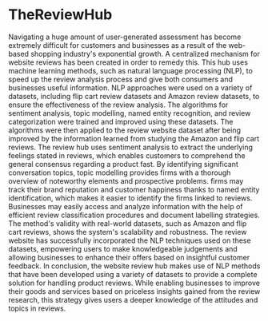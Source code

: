 # TheReviewHub

Navigating a huge amount of user-generated assessment has become extremely difficult for customers and businesses as a result of the web-based shopping industry's exponential growth. A centralized mechanism for website reviews has been created in order to remedy this. This hub uses machine learning methods, such as natural language processing (NLP), to speed up the review analysis process and give both consumers and businesses useful information. NLP approaches were used on a variety of datasets, including flip cart review datasets and Amazon review datasets, to ensure the effectiveness of the review analysis. The algorithms for sentiment analysis, topic modelling, named entity recognition, and review categorization were trained and improved using these datasets. The algorithms were then applied to the review website dataset after being improved by the information learned from studying the Amazon and flip cart reviews. The review hub uses sentiment analysis to extract the underlying feelings stated in reviews, which enables customers to comprehend the general consensus regarding a product fast. By identifying significant conversation topics, topic modelling provides firms with a thorough overview of noteworthy elements and prospective problems. firms may track their brand reputation and customer happiness thanks to named entity identification, which makes it easier to identify the firms linked to reviews. Businesses may easily access and analyze information with the help of efficient review classification procedures and document labelling strategies. The method's validity with real-world datasets, such as Amazon and flip cart reviews, shows the system's scalability and robustness. The review website has successfully incorporated the NLP techniques used on these datasets, empowering users to make knowledgeable judgements and allowing businesses to enhance their offers based on insightful customer feedback. In conclusion, the website review hub makes use of NLP methods that have been developed using a variety of datasets to provide a complete solution for handling product reviews. While enabling businesses to improve their goods and services based on priceless insights gained from the review research, this strategy gives users a deeper knowledge of the attitudes and topics in reviews.
